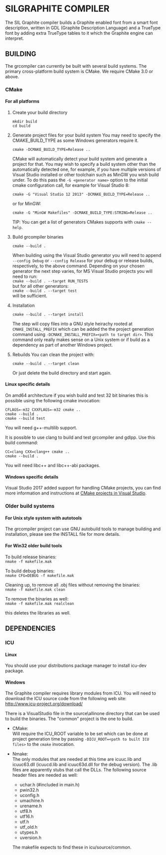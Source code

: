 # SILGRAPHITE COMPILER

The SIL Graphite compiler builds a Graphite enabled font from a smart font
description, written in GDL (Graphite Description Language) and a TrueType
font by adding extra TrueType tables to it which the Graphite engine can 
interpret.

## BUILDING

The grcompiler can currently be built with several build systems.  The primary
cross-platform build system is CMake.  We require CMake 3.0 or above.

### CMake

#### For all platforms

1. Create your build directory 
    ```
    mkdir build
    cd build
    ```

2. Generate project files for your build system
    You may need to specify the CMAKE_BUILD_TYPE as some Windows generators require it.
    ```
    cmake -DCMAKE_BUILD_TYPE=Release ..
    ```
    CMake will automatically detect your build system and generate a project for
    that. You may wish to specify a build system other than the automatically
    detected one, for example, if you have multiple versions of Visual Studio
    installed or other toolchain such as MinGW you wish build under. To do this
    pass the `-G <generator name>` option to the initial cmake configuration call,
    for example for Visual Studio 8:  
    ```
    cmake -G "Visual Studio 12 2013" -DCMAKE_BUILD_TYPE=Release ..
    ```

    or for MinGW:  
    ```
    cmake -G "MinGW Makefiles" -DCMAKE_BUILD_TYPE:STRING=Release ..
    ```
    TIP: You can get a list of generators CMakes supports with `cmake --help`.

3. Build grcompiler binaries
    ```
    cmake --build .
    ```
    When building using the Visual Studio generator you will need to append
    `--config Debug` or `--config Release` for your debug or release builds,
    respectively, to the above command. Depending on your chosen generator the
    next step varies, for MS Visual Studio projects you will need to run:   
    `cmake --build . --target RUN_TESTS`  
    but for all other generators:  
    `cmake --build . --target test`  
    will be sufficient.

4. Installation
    ```
    cmake --build . --target install
    ```
    The step will copy files into a GNU style heirachy rooted at
    `CMAKE_INSTALL_PREFIX` which can be added the the project generation
    command using `-DCMAKE_INSTALL_PREFIX=<path to target dir>`.  This command
    only really makes sense on a Unix system or if build as a dependency
    as part of another Windows project.

5. Rebuilds
    You can clean the project with:
    ```
    cmake --build . --target clean
    ```
    Or just delete the build directory and start again.


#### Linux specific details

On amd64 architecture if you wish build and test 32 bit binaries this is
possible using the following cmake invocation:
```
CFLAGS=-m32 CXXFLAGS=-m32 cmake ..
cmake --build .
cmake --build test
```
You will need g++-multilib support.

It is possible to use clang to build and test grcompiler and gdlpp. Use this
build command:
```
CC=clang CXX=clang++ cmake ..
cmake --build .
```
You will need libc++ and libc++-abi packages.

#### Windows specific details

Visual Studio 2017 added support for handling CMake projects, you can find
more information and instructions at 
[CMake projects in Visual Studio](https://docs.microsoft.com/en-us/cpp/build/cmake-projects-in-visual-studio?view=vs-2019).

### Older build systems

#### For Unix style system with autotools

The grcompiler project can use GNU autobuild tools to manage building and 
installation, please see the INSTALL file for more details.


#### For Win32 older build tools

To build release binaries:  
    ```
    nmake -f makefile.mak
    ```

To build debug binaries:  
    ```
    nmake CFG=DEBUG -f makefile.mak
    ```

Cleaning up, to remove all .obj files without removing the binaries:  
    ```
    nmake -f makefile.mak clean
    ```

To remove the binaries as well:  
    ```
    nmake -f makefile.mak realclean
    ```

this deletes the libraries as well.


## DEPENDENCIES
### ICU

#### Linux

You should use your distributions package manager to install icu-dev package.


#### Windows

The Graphite compiler requires library modules from ICU. You will need to
download the ICU source code from the following web site:  
http://www.icu-project.org/download/
    
There is a VisualStudio file in the source\allinone directory that can be
used to build the binaries. The "common" project is the one to build.

- CMake:  
    Will require the ICU_ROOT variable to be set which can be done at 
    project generation time by passing 
    `-DICU_ROOT=<path to built ICU files>` to the `cmake` invocation.

- Nmake:  
    The only modules that are needed at this time are icuuc.lib and icuuc63.dll
    (icuucd.lib and icuuc63d.dll for the debug version). The .lib files
    are apparently stubs that call the DLLs. The following source header
    files are needed as well:

    - uchar.h (#included in main.h)
    - pwin32.h
    - uconfig.h
    - umachine.h
    - urename.h
    - utf8.h
    - utf16.h
    - utf.h
    - utf_old.h
    - utypes.h
    - uversion.h

    The makefile expects to find these in icu/source/common.